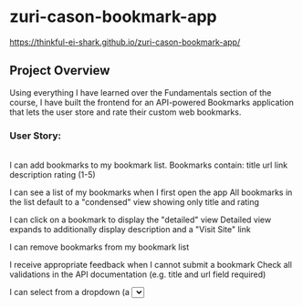 # zuri-cason-bookmark-app

https://thinkful-ei-shark.github.io/zuri-cason-bookmark-app/


<h2>Project Overview</h2>
Using everything I have learned over the Fundamentals section of the course, I have built the frontend for an API-powered Bookmarks application that lets the user store and rate their custom web bookmarks.

<h3> User Story: </h3>
<br>
I can add bookmarks to my bookmark list. Bookmarks contain:
    title
    url link
    description
    rating (1-5)

I can see a list of my bookmarks when I first open the app
    All bookmarks in the list default to a "condensed" view showing only title and rating

I can click on a bookmark to display the "detailed" view
    Detailed view expands to additionally display description and a "Visit Site" link

I can remove bookmarks from my bookmark list

I receive appropriate feedback when I cannot submit a bookmark
    Check all validations in the API documentation (e.g. title and url field required)

I can select from a dropdown (a <select> element) a "minimum rating" to filter the list by all bookmarks rated at or above the chosen selection
